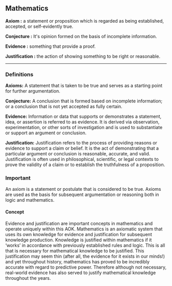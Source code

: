 
## **Mathematics**

**Axiom :** a statement or proposition which is regarded as being established, accepted, or self-evidently true.

**Conjecture :** It's opinion formed on the basis of incomplete information.

**Evidence :** something that provide a proof.

**Justification :** the action of showing something to be right or reasonable.

---

### **Definitions**

**Axioms:** A statement that is taken to be true and serves as a starting point for further argumentation.

**Conjecture:** A conclusion that is formed based on incomplete information; or a conclusion that is not yet accepted as fully certain.

**Evidence:** Information or data that supports or demonstrates a statement, idea, or assertion is referred to as evidence. It is derived via observation, experimentation, or other sorts of investigation and is used to substantiate or support an argument or conclusion.

**Justification:** Justification refers to the process of providing reasons or evidence to support a claim or belief. It is the act of demonstrating that a particular argument or conclusion is reasonable, accurate, and valid. Justification is often used in philosophical, scientific, or legal contexts to prove the validity of a claim or to establish the truthfulness of a proposition.


### **Important**

An axiom is a statement or postulate that is considered to be true. Axioms are used as the basis for subsequent argumentation or reasoning both in logic and mathematics.

  
#### **Concept**

Evidence and justification are important concepts in mathematics and operate uniquely within this AOK. Mathematics is an axiomatic system that uses its own knowledge for evidence and justification for subsequent knowledge production. Knowledge is justified within mathematics if it ‘works’ in accordance with previously established rules and logic. This is all that is necessary for mathematical knowledge to be justified. This justification may seem thin (after all, the evidence for it exists in our minds!) and yet throughout history, mathematics has proved to be incredibly accurate with regard to predictive power. Therefore although not necessary, real-world evidence has also served to justify mathematical knowledge throughout the years.